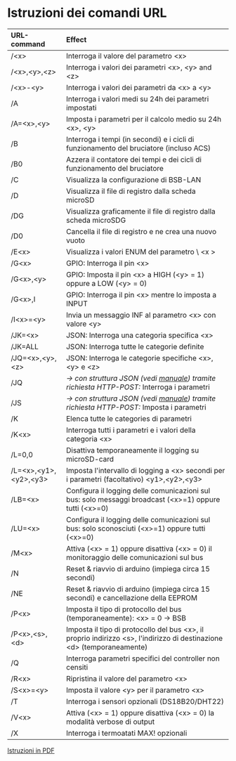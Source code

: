 # Istruzioni dei comandi URL #

| URL-command           | Effect                                                                    |
|:----------------------|:------------------------------------------------------------------------------|
|  /\<x\>               | Interroga il valore del parametro \<x\>
|  /\<x\>,\<y\>,\<z\>   | Interroga i valori dei parametri \<x\>, \<y\> and \<z\>
|  /\<x\>-\<y\>         | Interroga i valori dei parametri da \<x\> a \<y\>
|  /A                   | Interroga i valori medi su 24h dei parametri impostati
|  /A=\<x\>,\<y\>       | Imposta i parametri per il calcolo medio su 24h \<x\>, \<y\>
|  /B                   | Interroga i tempi (in secondi) e i cicli di funzionamento del bruciatore (incluso ACS)
|  /B0                  | Azzera il contatore dei tempi e dei cicli di funzionamento del bruciatore
|  /C                   | Visualizza la configurazione di BSB-LAN
|  /D                   | Visualizza il file di registro dalla scheda microSD
|  /DG                  | Visualizza graficamente il file di registro dalla scheda microSDG
|  /D0                  | Cancella il file di registro e ne crea una nuovo vuoto
|  /E\<x\>              | Visualizza i valori ENUM del parametro \ <x \>
|  /G\<x\>              | GPIO: Interroga il pin \<x\>
|  /G\<x\>,\<y\>        | GPIO: Imposta il pin \<x\> a HIGH (\<y\> = 1) oppure a LOW (\<y\> = 0)
|  /G\<x\>,I            | GPIO: Interroga il pin \<x\> mentre lo imposta a INPUT
|  /I\<x\>=\<y\>        | Invia un messaggio INF al parametro \<x\> con valore \<y\>
|  /JK=\<x\>        	| JSON: Interroga una categoria specifica \<x\>
|  /JK=ALL          	| JSON: Interroga tutte le categorie definite
|  /JQ=\<x\>,\<y\>,\<z\>      | JSON: Interroga le categorie specifiche \<x\>, \<y\> e \<z\>
|  /JQ                  | *→ con struttura JSON (vedi [manuale](https://1coderookie.github.io/BSB-LPB-LAN_EN/chap08.html#824-retrieving-and-controlling-via-json)) tramite richiesta HTTP-POST:* Interroga i parametri
|  /JS                  |  *→ con struttura JSON (vedi [manuale](https://1coderookie.github.io/BSB-LPB-LAN_EN/chap08.html#824-retrieving-and-controlling-via-json)) tramite richiesta HTTP-POST:* Imposta i parametri
|  /K                   | Elenca tutte le categories di parametri
|  /K\<x\>              | Interroga tutti i parametri e i valori della categoria \<x\>
|  /L=0,0               | Disattiva temporaneamente il logging su microSD-card 
|  /L=\<x\>,\<y1\>,\<y2\>,\<y3\>       | Imposta l'intervallo di logging a \<x\> secondi per i parametri (facoltativo) \<y1\>,\<y2\>,\<y3\>
|  /LB=\<x\>            | Configura il logging delle comunicazioni sul bus: solo messaggi broadcast (\<x\>=1) oppure tutti (\<x\>=0)
|  /LU=\<x\>            | Configura il logging delle comunicazioni sul bus: solo sconosciuti (\<x\>=1) oppure tutti (\<x\>=0)
|  /M\<x\>              | Attiva (\<x\> = 1) oppure disattiva (\<x\> = 0) il monitoraggio delle comunicazioni sul bus 
|  /N                   | Reset & riavvio di arduino (impiega circa 15 secondi)
|  /NE                  | Reset & riavvio di arduino (impiega circa 15 secondi) e cancellazione della EEPROM
|  /P\<x\>              | Imposta il tipo di protocollo del bus (temporaneamente): \<x\> = 0 → BSB | 1 → LPB | 2 → PPS
|  /P\<x\>,\<s\>,\<d\>  | Imposta il tipo di protocollo del bus \<x\>, il proprio indirizzo \<s\>, l'indirizzo di destinazione \<d\> (temporaneamente)
|  /Q                   | Interroga parametri specifici del controller non censiti
|  /R\<x\>              | Ripristina il valore del parametro \<x\> 
|  /S\<x\>=\<y\>        | Imposta il valore \<y\> per il parametro \<x\>
|  /T                   | Interroga i sensori opzionali (DS18B20/DHT22)
|  /V\<x\>              | Attiva (\<x\> = 1) oppure disattiva (\<x\> = 0) la modalità verbose di output
|  /X                   | Interroga i termoatati MAX! opzionali


[Istruzioni in PDF](https://github.com/1coderookie/BSB-LPB-LAN_EN/raw/master/Cheatsheet_URL-commands_IT.pdf)


